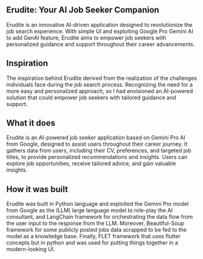 ## Erudite: Your AI Job Seeker Companion

Erudite is an innovative AI-driven application designed to revolutionize the job search experience. With simple UI and exploiting Google Pro Gemini AI  to add GenAI feature, Erudite aims to empower job seekers with personalized guidance and support throughout their career advancements.


## Inspiration

The inspiration behind Erudite derived from the realization of the challenges individuals face during the job search process. Recognizing the need for a more easy and personalized approach, so I had envisioned an AI-powered solution that could empower job seekers with tailored guidance and support.

## What it does

Erudite is an AI-powered job seeker application based on Gemini Pro AI from Google, designed to assist users throughout their career journey. It gathers data from users, including their CV, preferences, and targeted job titles, to provide personalized recommendations and insights. Users can explore job opportunities, receive tailored advice, and gain valuable insights.

## How it was built

Erudite was built in Python language and exploited the Gemini Pro model from Google as the (LLM) large language model to role-play the AI consultant, and LangChain framework for orchestrating the data flow from the user input to the response from the LLM. Moreover, Beautiful-Soup framework for some publicly posted jobs data scrapped to be fed to the model as a knowledge base. Finally, FLET framework that uses flutter concepts but in python and was used for putting things together in a modern-looking UI.
